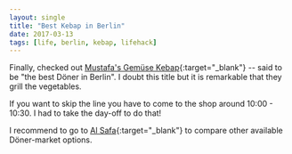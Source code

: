 ```yaml
---
layout: single
title: "Best Kebap in Berlin"
date: 2017-03-13
tags: [life, berlin, kebap, lifehack]
---
```

Finally, checked out [Mustafa's Gemüse Kebap](https://goo.gl/maps/KoHzc7HPyHn){:target="_blank"} -- said to be "the best Döner in Berlin".
I doubt this title but it is remarkable that they grill the vegetables.

If you want to skip the line you have to come to the shop around 10:00 - 10:30. I had to take the day-off to do that!

I recommend to go to [Al Safa](https://goo.gl/maps/i1GB98m7CkR2){:target="_blank"} to compare other available Döner-market options.
